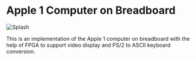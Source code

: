 # Apple 1 Computer on Breadboard

![Splash](https://github.com/The8BitEnthusiast/apple-1-breadboard/blob/main/images/main.png?raw=true)

This is an implementation of the Apple 1 computer on breadboard with the help of FPGA to support video display and PS/2 to ASCII keyboard conversion.
